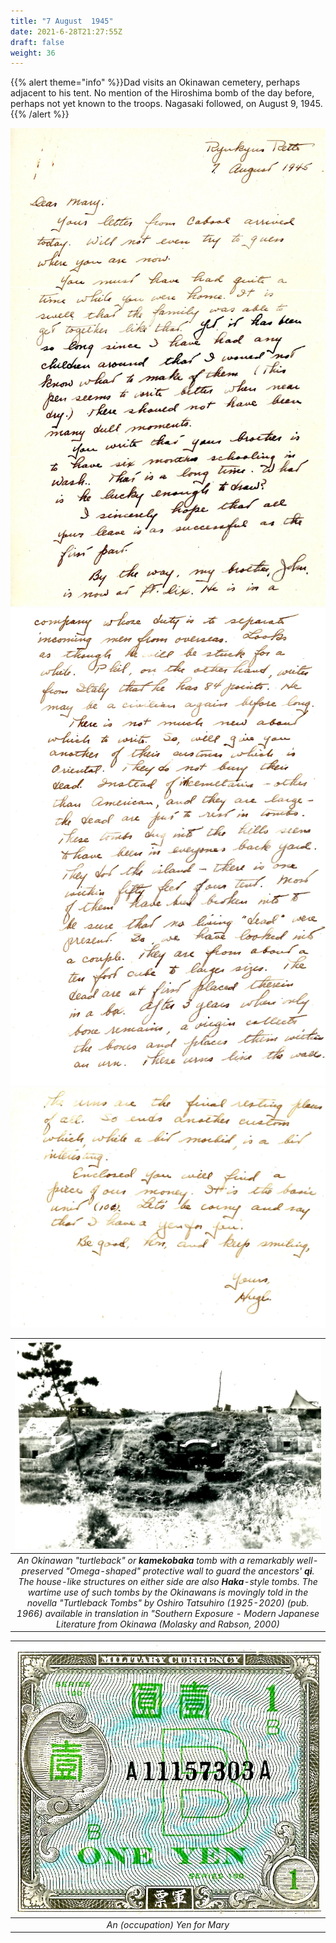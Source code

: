 ```yaml
---
title: "7 August  1945"
date: 2021-6-28T21:27:55Z
draft: false
weight: 36
---
```

 {{% alert theme="info" %}}Dad visits an Okinawan cemetery, perhaps adjacent to his tent. No mention of the Hiroshima bomb of the day before, perhaps not yet known to the troops.  Nagasaki followed, on August 9, 1945.{{% /alert %}}

![page 1](img111.jpg)
![page 2](img112.jpg)
![page 3](img113.jpg)


| ![Okinawa](img114.jpg?height=400px)|
|:---:|
|*An Okinawan "turtleback" or **kamekobaka** tomb with a remarkably well-preserved "Omega-shaped" protective wall to guard the ancestors' **qi**. The house-like structures on either side are also **Haka**-style tombs.  The wartime use of such tombs by the Okinawans is movingly told in the novella "Turtleback Tombs" by Oshiro Tatsuhiro (1925-2020) (pub. 1966) available in translation in "Southern Exposure - Modern Japanese Literature from Okinawa (Molasky and Rabson, 2000)*|


| ![Yen](img115.jpg?height=300px)|
|:---:|
|*An (occupation) Yen for Mary*|








